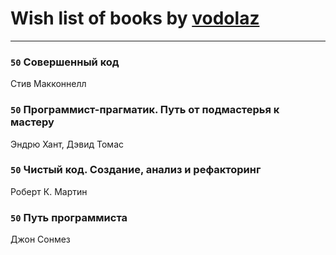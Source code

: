 # Wish list of books by [vodolaz](https://plus.google.com/100814312071069684938)
---

### `50` Совершенный код
Стив Макконнелл

### `50` Программист-прагматик. Путь от подмастерья к мастеру
Эндрю Хант, Дэвид Томас

### `50` Чистый код. Создание, анализ и рефакторинг
Роберт К. Мартин

### `50` Путь программиста
Джон Сонмез

